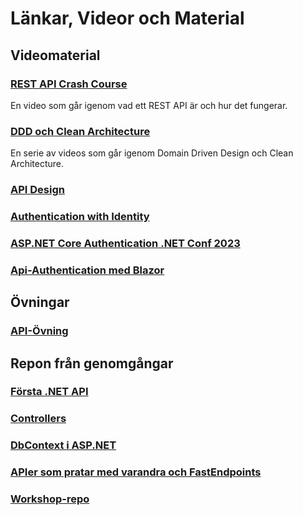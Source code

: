 # Länkar, Videor och Material

## Videomaterial

### [REST API Crash Course](https://www.youtube.com/watch?v=SLwpqD8n3d0)

En video som går igenom vad ett REST API är och hur det fungerar.

### [DDD och Clean Architecture](https://youtube.com/playlist?list=PLYpjLpq5ZDGstQ5afRz-34o_0dexr1RGa&si=mTR2edTMsRzOBwJ4)

En serie av videos som går igenom Domain Driven Design och Clean Architecture.

### [API Design](https://www.youtube.com/watch?v=5Ojy7U0gWfY)

### [Authentication with Identity](https://youtu.be/8J3nuUegtL4?si=L_OtTMVPwXEXzXSx)

### [ASP.NET Core Authentication .NET Conf 2023](https://youtu.be/c__Sf9j_Q2Y?si=bCTodtNlBiukshIS)

### [Api-Authentication med Blazor](https://www.youtube.com/watch?v=6HGS2z71Ix0&ab_channel=Netcode-Hub)

## Övningar

### [API-Övning](api-övningar.md)

## Repon från genomgångar

### [Första .NET API](https://github.com/niklas-hjelm/ASP.NETLiveDemo)

### [Controllers](https://github.com/niklas-hjelm/LIveDemoControllers)

### [DbContext i ASP.NET](https://github.com/niklas-hjelm/LiveDemoNetApi/)

### [APIer som pratar med varandra och FastEndpoints](https://github.com/niklas-hjelm/LIveDemoApiCommunication)

### [Workshop-repo](https://github.com/niklas-hjelm/DjurApiLiveDemo)